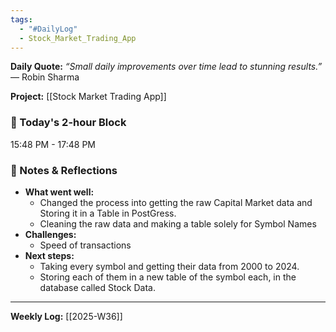 ```yaml
---
tags:
  - "#DailyLog"
  - Stock_Market_Trading_App
---
```


**Daily Quote:** 
_“Small daily improvements over time lead to stunning results.”_ — Robin Sharma

**Project:** [[Stock Market Trading App]]

### 🎯 Today's 2-hour Block
15:48 PM - 17:48 PM

### 📝 Notes & Reflections
- **What went well:**
	- Changed the process into getting the raw Capital Market data and Storing it in a Table in PostGress.
	- Cleaning the raw data and making a table solely for Symbol Names
- **Challenges:**
	- Speed of transactions 
- **Next steps:**
	- Taking every symbol and getting their data from 2000 to 2024.
	- Storing each of them in a new table of the symbol each, in the database called Stock Data.

---

**Weekly Log:** [[2025-W36]]